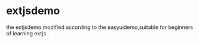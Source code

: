 # extjsdemo
the extjsdemo modified according to the easyuidemo,suitable for beginners of learning extjs .
